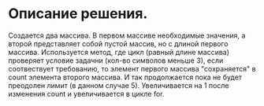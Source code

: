 # Описание решения.    
Создается два массива. В первом массиве необходимые значения, а второй представляет собой пустой массив, но с длиной первого массива.
    Используется метод, где цикл (равный длине массива) проверяет условие задачни (кол-во символов меньше 3), если соотвествует требованию, то  элемент первого массива "сохраняется" в count элемента второго массива. 
    И так продолжается пока не будет преодолен лимит (в данном случае 5). Увеличивается на 1 после изменения count и увеличивается в цикле for.
